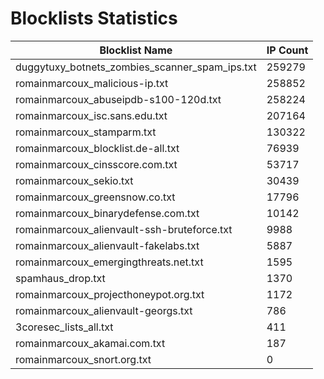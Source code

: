 # Blocklists Statistics
| Blocklist Name | IP Count |
|----|----|
| duggytuxy_botnets_zombies_scanner_spam_ips.txt | 259279 |
| romainmarcoux_malicious-ip.txt | 258852 |
| romainmarcoux_abuseipdb-s100-120d.txt | 258224 |
| romainmarcoux_isc.sans.edu.txt | 207164 |
| romainmarcoux_stamparm.txt | 130322 |
| romainmarcoux_blocklist.de-all.txt | 76939 |
| romainmarcoux_cinsscore.com.txt | 53717 |
| romainmarcoux_sekio.txt | 30439 |
| romainmarcoux_greensnow.co.txt | 17796 |
| romainmarcoux_binarydefense.com.txt | 10142 |
| romainmarcoux_alienvault-ssh-bruteforce.txt | 9988 |
| romainmarcoux_alienvault-fakelabs.txt | 5887 |
| romainmarcoux_emergingthreats.net.txt | 1595 |
| spamhaus_drop.txt | 1370 |
| romainmarcoux_projecthoneypot.org.txt | 1172 |
| romainmarcoux_alienvault-georgs.txt | 786 |
| 3coresec_lists_all.txt | 411 |
| romainmarcoux_akamai.com.txt | 187 |
| romainmarcoux_snort.org.txt | 0 |
